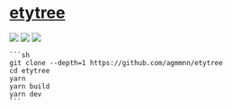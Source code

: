# [etytree](https://github.com/agmmnn/etytree)

![](https://img.shields.io/github/license/agmmnn/etytree?style=flat-square) ![](https://img.shields.io/github/last-commit/scillidan/etytree/main?label=last%20commit%20(fork)&style=flat-square) ![](https://img.shields.io/badge/Vercel-black?style=flat&logo=Vercel&logoColor=white)

````{tab} From source
```sh
git clone --depth=1 https://github.com/agmmnn/etytree
cd etytree
yarn
yarn build
yarn dev
```
````